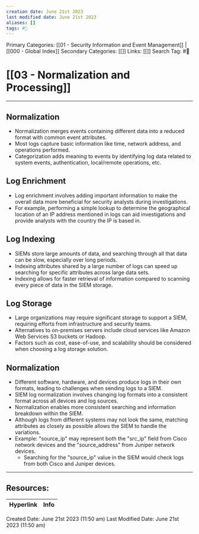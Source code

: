 ```yaml
---
creation date: June 21st 2023
last modified date: June 21st 2023
aliases: []
tags: #📖
---
```


Primary Categories: [[01 - Security Information and Event Management]] | [[000 - Global Index]] 
Secondary Categories: [[]] 
Links: [[]] 
Search Tag: #📖  

# [[03 - Normalization and Processing]]  
---

## Normalization
- Normalization merges events containing different data into a reduced format with common event attributes.
- Most logs capture basic information like time, network address, and operations performed.
- Categorization adds meaning to events by identifying log data related to system events, authentication, local/remote operations, etc.

## Log Enrichment
- Log enrichment involves adding important information to make the overall data more beneficial for security analysts during investigations.
- For example, performing a simple lookup to determine the geographical location of an IP address mentioned in logs can aid investigations and provide analysts with the country the IP is based in.

## Log Indexing
- SIEMs store large amounts of data, and searching through all that data can be slow, especially over long periods.
- Indexing attributes shared by a large number of logs can speed up searching for specific attributes across large data sets.
- Indexing allows for faster retrieval of information compared to scanning every piece of data in the SIEM storage.

## Log Storage
- Large organizations may require significant storage to support a SIEM, requiring efforts from infrastructure and security teams.
- Alternatives to on-premises servers include cloud services like Amazon Web Services S3 buckets or Hadoop.
- Factors such as cost, ease-of-use, and scalability should be considered when choosing a log storage solution.

## Normalization
- Different software, hardware, and devices produce logs in their own formats, leading to challenges when sending logs to a SIEM.
- SIEM log normalization involves changing log formats into a consistent format across all devices and log sources.
- Normalization enables more consistent searching and information breakdown within the SIEM.
- Although logs from different systems may not look the same, matching attributes as closely as possible allows the SIEM to handle the variations.
- Example: "source_ip" may represent both the "src_ip" field from Cisco network devices and the "source_address" from Juniper network devices.
  - Searching for the "source_ip" value in the SIEM would check logs from both Cisco and Juniper devices.


___

## Resources:

| Hyperlink | Info |
| --------- | ---- |


Created Date: June 21st 2023 (11:50 am) 
Last Modified Date: June 21st 2023 (11:50 am)
